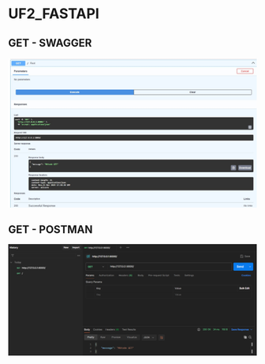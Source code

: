 # UF2_FASTAPI

## GET - SWAGGER 

<img src="./Activitat_8/readme_img/get_swagger.jpg"/>


## GET - POSTMAN

<img src="./Activitat_8/readme_img/get_postman.png"/>
